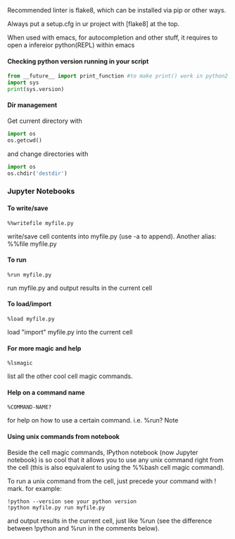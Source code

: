 
Recommended linter is flake8, which can be installed via pip or other ways.


Always put a setup.cfg in ur project with
[flake8] at the top.

When used with emacs, for autocompletion and other stuff, it requires to open a infereior python(REPL) within emacs


#### Checking python version running in your script

``` python
from __future__ import print_function #to make print() work in python2
import sys
print(sys.version)
```

#### Dir management

Get current directory with 
``` python
import os
os.getcwd()
```
and change directories with
``` python
import os
os.chdir('destdir')
```


### Jupyter Notebooks

#### To write/save
```
%%writefile myfile.py
```
write/save cell contents into myfile.py (use -a to append). Another alias: %%file myfile.py

#### To run
```
%run myfile.py
```
run myfile.py and output results in the current cell

#### To load/import
```
%load myfile.py
```
load "import" myfile.py into the current cell

#### For more magic and help
```
%lsmagic
```
list all the other cool cell magic commands.

#### Help on a command name
```
%COMMAND-NAME?
```
for help on how to use a certain command. i.e. %run?
Note

#### Using unix commands from notebook
Beside the cell magic commands, IPython notebook (now Jupyter notebook) is so cool that it allows you to use any unix command right from the cell (this is also equivalent to using the %%bash cell magic command).

To run a unix command from the cell, just precede your command with ! mark. for example:
```
!python --version see your python version
!python myfile.py run myfile.py 
```
and output results in the current cell, just like %run (see the difference between !python and %run in the comments below).
